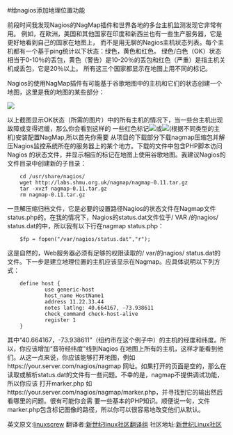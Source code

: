#给nagios添加地理位置功能


前段时间我发现Nagios的NagMap插件和世界各地的多台主机监测发现它非常有用。
例如，在欧洲，美国和其他国家在印度和新西兰也有一些生产服务器，它是更好地看到自己的国家在地图上，
而不是用无聊的Nagios主机状态列表。每个主机都有一个基于ping统计以下状态：绿色，黄色和红色。
绿色/白色（OK）状态相当于0-10％的丢包，黄色（警告）是10-20％的丢包和红色（严重）是指主机关机或丢包，它是20％以上。
所有这三个国家都显示在地图上用不同的标记。



Nagios的使用NagMap插件有可能基于谷歌地图中的主机和它们的状态创建一个地图，这里是我的地图的某些部分：

<img src="http://img01.21ops.com/images/2013/11/14/nagmap1.png">


以上截图显示OK状态（所需的图片）中的所有主机的情况下，当一些台主机出现故障或变得迟缓，那么你会看到这样的
一些红色标记<img src="http://img01.21ops.com/images/2013/11/14/server_red.png">或<img src="http://img01.21ops.com/images/2013/11/14/marker.png">(根据不同类型的主机)安装配置NagMap,所以首先你需要
从项目的下载部分下载nagmap压缩包并解压Nagios监控系统所在的服务器上的某个地方。下载的文件中包含PHP脚本访问Nagios
的状态文件，并显示相应的标记在地图上使用谷歌地图。我建议Nagios的文件目录中创建新的子目录： 

```Shell
    cd /usr/share/nagios/
    wget http://labs.shmu.org.uk/nagmap/nagmap-0.11.tar.gz
    tar -xvzf nagmap-0.11.tar.gz
    rm nagmap-0.11.tar.gz
```
一旦解压缩归档文件，它是必要的设置路径Nagios的状态文件在Nagmap文件status.php的。在我的情况下，Nagios的status.dat文件位于/ VAR /的nagios/ status.dat的中，所以我有以下行在nagmap status.php：

```Shell
    $fp = fopen("/var/nagios/status.dat","r");
```



这是自然的，Web服务器必须有足够的权限读取的/ var/的nagios/ status.dat的文件。下一步是建立地理位置的主机应该显示在Nagmap。应具体说明以下列方式：


```Shell
    define host {
            use generic-host
            host_name HostName1
            address 11.22.33.44
            notes latlng: 40.664167, -73.938611
            check_command check-host-alive
            register 1
    }
```

其中“40.664167，-73.938611”（纽约市在这个例子中）的主机的经度和纬度。所以，你应该增加“音符经纬度"线到Nagios
在地图上所有的主机，这样才能看到他们。从这一点来说，你应该能够打开地图，例如https://your.server.com/nagios/nagmap
网址。如果打开的页面是空的，那么在读取或解析status.dat的文件有一些问题。不幸的是，nagmap不提供调试功能，所以你应该
打开marker.php 如https://your.server.com/nagios/nagmap/marker.php，并寻找到它的输出然后看哪里的问题。很有可能你会需
要一些基本的PHP知识。顺便说一句，文件marker.php包含标记图像的路径，所以你可以很容易地改变他们从默认。

英文原文:[linuxscrew](http://www.linuxscrew.com/2012/07/02/nagios-map-geolocation/)  翻译者:[新世纪linux社区翻译组](https://github.com/21ops/21opsttug)
社区地址:[新世纪Linux社区](http://www.21ops.com)
